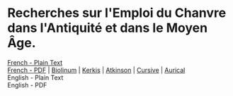 # Recherches sur l'Emploi du Chanvre dans l'Antiquité et dans le Moyen Âge.

[French - Plain Text](full-text-french.md)  
[French - PDF](https://cdn.solaranamnesis.com/Mongez/mongez_chanvre_1800_french.pdf) | [Biolinum](https://cdn.solaranamnesis.com/Mongez/mongez_chanvre_1800_french_biolinum.pdf) | [Kerkis](https://cdn.solaranamnesis.com/Mongez/mongez_chanvre_1800_french_kerkis.pdf) | [Atkinson](https://cdn.solaranamnesis.com/Mongez/mongez_chanvre_1800_french_atkinson.pdf) | [Cursive](https://cdn.solaranamnesis.com/Mongez/mongez_chanvre_1800_french_frcursive.pdf) | [Aurical](https://cdn.solaranamnesis.com/Mongez/mongez_chanvre_1800_french_aurical.pdf)  
English - Plain Text  
English - PDF  
